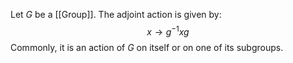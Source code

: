 Let $G$ be a [[Group]].
The adjoint action is given by:
$$
x \to g^{-1}xg
$$
Commonly, it is an action of $G$ on itself or on one of its subgroups.